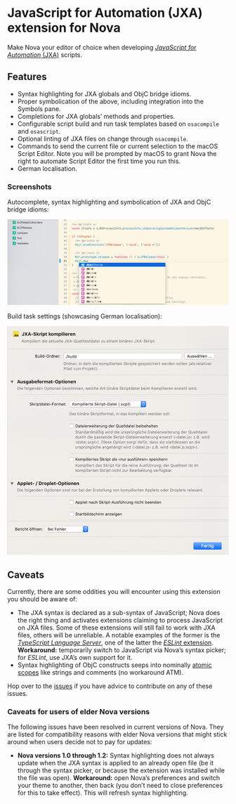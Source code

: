 # JavaScript for Automation (JXA) extension for Nova

Make Nova your editor of choice when developing [_JavaScript for Automation_ (JXA)](https://developer.apple.com/library/archive/releasenotes/InterapplicationCommunication/RN-JavaScriptForAutomation/Articles/OSX10-11.html) scripts.

## Features

- Syntax highlighting for JXA globals and ObjC bridge idioms.
- Proper symbolication of the above, including integration into the Symbols pane.
- Completions for JXA globals’ methods and properties.
- Configurable script build and run task templates based on `osacompile` and `osascript`.
- Optional linting of JXA files on change through `osacompile`.
- Commands to send the current file or current selection to the macOS Script Editor. Note you will be prompted by macOS to grant Nova the right to automate Script Editor the first time you run this.
- German localisation.

### Screenshots

Autocomplete, syntax highlighting and symbolication of JXA and ObjC bridge idioms:

![JXA.nova syntax features](https://raw.githubusercontent.com/kopischke/JXA.nova/main/img/jxa-syntax-features.png "Autocomplete, syntax highlighting and symbolication of JXA and ObjC bridge idioms.")


Build task settings (showcasing German localisation):

![JXA,nova build task settings](https://raw.githubusercontent.com/kopischke/JXA.nova/main/img/jxa-task-build-settings.png "Build task settings.")

## Caveats

Currently, there are some oddities you will encounter using this extension you should be aware of:

- The JXA syntax is declared as a sub-syntax of JavaScript; Nova does the right thing and activates extensions claiming to process JavaScript on JXA files. Some of these extensions will still fail to work with JXA files, others will be unreliable. A notable examples of the former is the [_TypeScript Language Server_](nova://extension/?id=apexskier.typescript), one of the latter the [_ESLint_ extension](nova://extension/?id=apexskier.eslint). **Workaround:** temporarily switch to JavaScript via Nova’s syntax picker; for _ESLint_, use JXA’s own support for it.
- Syntax highlighting of ObjC constructs seeps into nominally [atomic scopes](https://docs.nova.app/syntax-reference/scopes/#atomic-scopes) like strings and comments (no workaround ATM).

Hop over to the [issues](https://github.com/kopischke/JXA.nova/issues) if you have advice to contribute on any of these issues.

### Caveats for users of elder Nova versions

The following issues have been resolved in current versions of Nova. They are listed for compatibility reasons with elder Nova versions that might stick around when users decide not to pay for updates: 
- **Nova versions 1.0 through 1.2:** Syntax highlighting does not always update when the JXA syntax is applied to an already open file (be it through the syntax picker, or because the extension was installed while the file was open). **Workaround:** open Nova’s preferences and switch your theme to another, then back (you don’t need to close preferences for this to take effect). This will refresh syntax highlighting.
